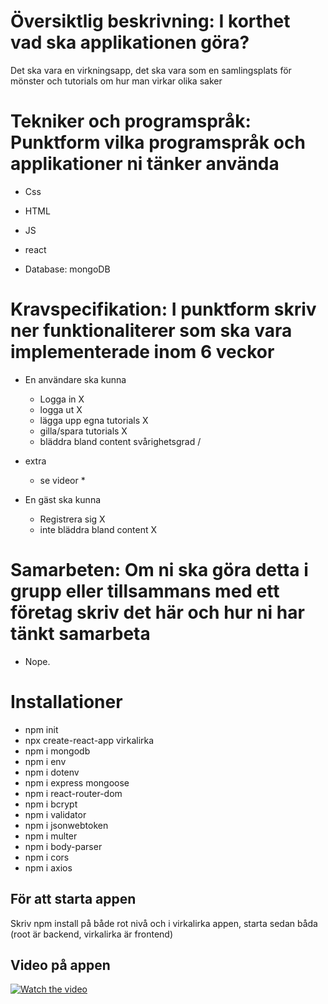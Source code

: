 # Översiktlig beskrivning: I korthet vad ska applikationen göra?
Det ska vara en virkningsapp, det ska vara som en samlingsplats för mönster och tutorials om hur man virkar olika saker

# Tekniker och programspråk: Punktform vilka programspråk och applikationer ni tänker använda
- Css
- HTML
- JS
- react

- Database: mongoDB

# Kravspecifikation: I punktform skriv ner funktionaliterer som ska vara implementerade inom 6 veckor
- En användare ska kunna 
    - Logga in X 
    - logga ut X
    - lägga upp egna tutorials X
    - gilla/spara tutorials X
    - bläddra bland content svårighetsgrad /

- extra
    - se videor *

- En gäst ska kunna
    - Registrera sig X
    - inte bläddra bland content X

# Samarbeten: Om ni ska göra detta i grupp eller tillsammans med ett företag skriv det här och hur ni har tänkt samarbeta
 - Nope.

 # Installationer 
 - npm init
 - npx create-react-app virkalirka
 - npm i mongodb
 - npm i env
 - npm i dotenv
 - npm i express mongoose
 - npm i react-router-dom
 - npm i bcrypt
 - npm i validator
 - npm i jsonwebtoken
 - npm i multer
 - npm i body-parser
 - npm i cors
 - npm i axios


## För att starta appen
 Skriv npm install på både rot nivå och i virkalirka appen, starta sedan båda 
 (root är backend, virkalirka är frontend)
 
 
 ## Video på appen 
[![Watch the video](https://imgur.com/dShPcJg)](https://www.youtube.com/watch?v=Xm1grRL9lKA)
 
